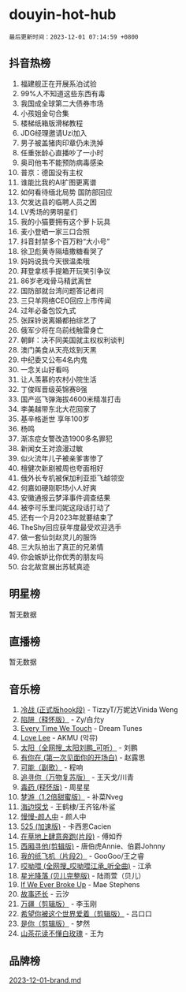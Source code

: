 # douyin-hot-hub

`最后更新时间：2023-12-01 07:14:59 +0800`

## 抖音热榜

1. 福建舰正在开展系泊试验
1. 99%人不知道这些东西有毒
1. 我国成全球第二大债券市场
1. 小孩姐金句合集
1. 楼梯纸箱版滑梯教程
1. JDG经理邀请Uzi加入
1. 男子被盖猪肉印章仍未洗掉
1. 任重张龄心直播吵了一小时
1. 奥司他韦不能预防病毒感染
1. 普京：德国没有主权
1. 谁能比我的AI扩图更离谱
1. 如何看待缅北局势 国防部回应
1. 欠发达县的临聘人员之困
1. LV秀场的男明星们
1. 我的小猫要拥有这个萝卜玩具
1. 麦小登晒一家三口合照
1. 抖音封禁多个百万粉“大小号”
1. 徐卫彪黄寺隔墙撒糖看哭了
1. 妈妈说我今天很温柔哦
1. 拜登拿核手提箱开玩笑引争议
1. 86岁老戏骨马精武离世
1. 国防部就台湾问题答记者问
1. 三只羊网络CEO回应上市传闻
1. 过年必备包饺九式
1. 张踩铃说离婚都拍综艺了
1. 俄军少将在乌前线触雷身亡
1. 朝鲜：决不同美国就主权权利谈判
1. 澳门美食从天亮炫到天黑
1. 中纪委又公布4名内鬼
1. 一念关山好看吗
1. 让人羡慕的农村小院生活
1. 丁俊晖晋级英锦赛8强
1. 国产巡飞弹海拔4600米精准打击
1. 李美越带东北大花回家了
1. 基辛格逝世 享年100岁
1. 杨鸣
1. 渐冻症女警改造1900多名罪犯
1. 新闻女王对浪漫过敏
1. 似火流年儿子被亲爹害惨了
1. 檀健次新剧被周也夸面相好
1. 俄外长专机被保加利亚拒飞越领空
1. 何嘉如硬刚职场小人好爽
1. 安徽通报云梦泽事件调查结果
1. 被李可乐里闫妮这段话打动了
1. 还有一个月2023年就要结束了
1. TheShy回应获年度最受欢迎选手
1. 做一套仙剑赵灵儿的服饰
1. 三大队拍出了真正的兄弟情
1. 你会嫉妒比你优秀的朋友吗
1. 台北故宫展出苏轼真迹

## 明星榜

暂无数据

## 直播榜

暂无数据

## 音乐榜

1. [冷战 (正式版hook段)](https://sf3-cdn-tos.douyinstatic.com/obj/tos-cn-ve-2774/oMuEoiBasWApEMVDgNiI8VAByNmwo5J0pyf8Yx) - TizzyT/万妮达Vinida Weng
1. [陷阱（释怀版）](https://sf6-cdn-tos.douyinstatic.com/obj/tos-cn-ve-2774/oE8C21LeZrzKLDFfQYgMzx4GAIHageG5IzayY7) - Zy/白允y
1. [Every Time We Touch](https://sf3-cdn-tos.douyinstatic.com/obj/tos-cn-ve-2774/ogN6lUKQeBBfEVhIOMikG1CcJjugxk1tztZyhP) - Dream Tunes
1. [Love Lee](https://sf3-cdn-tos.douyinstatic.com/obj/tos-cn-ve-2774/o05GbkJGbCBTdDnMtB0fwOYgkeZp23vrWQDQBS) - AKMU (악뮤)
1. [太阳（全网搜_太阳刘鹏_可听）](https://sf3-cdn-tos.douyinstatic.com/obj/tos-cn-ve-2774/ogWbyIQnlBFImVbeDocRdCIYtBHlbJXgfZMvgz) - 刘鹏
1. [有你在 (第一次见面你的开场白)](https://sf3-cdn-tos.douyinstatic.com/obj/tos-cn-ve-2774/oAthrQ3ClJBfI57uBoFEgNDYtNCZ0TSYQQfxQ0) - 赵露思
1. [可能（副歌）](https://sf3-cdn-tos.douyinstatic.com/obj/tos-cn-ve-2774/cde1731888894259b333569393c2fb51) - 程响
1. [追寻你（万物复苏版）](https://sf3-cdn-tos.douyinstatic.com/obj/tos-cn-ve-2774/oYeAZJsbjIDit9APmBg8u6uDUQnHmoCf3gbo74) - 王天戈/川青
1. [毒药 (释怀版)](https://sf6-cdn-tos.douyinstatic.com/obj/tos-cn-ve-2774/oYILMEAzspdZBIzy4frJNB8ZHPHWAhiwowd4Ad) - 周星星
1. [梦游（1.2倍甜蜜版）](https://sf6-cdn-tos.douyinstatic.com/obj/tos-cn-ve-2774/o4gyAUm8hwufoEABmwVIiQtHsFuGzAEEWtNMzo) - 补菜Nveg
1. [海边探戈](https://sf6-cdn-tos.douyinstatic.com/obj/tos-cn-ve-2774/os9gE0VQCGqt6VQkZDyBBYvfSDY0QFe3vVmubn) - 王鹤棣/王齐铭/朴鲨
1. [慢慢-颜人中](https://sf3-cdn-tos.douyinstatic.com/obj/tos-cn-ve-2774/ocjHNfBXdBxQNC8ZGAeoLMFTUgtBg8bkExunDC) - 颜人中
1. [525 (加速版)](https://sf6-cdn-tos.douyinstatic.com/obj/tos-cn-ve-2774/oIfKCtqfDyP8Vc9FpAPgWMyezT6LnDT1abRwGg) - 卡西恩Cacien
1. [在草地上肆意奔跑(片段)](https://sf3-cdn-tos.douyinstatic.com/obj/tos-cn-ve-2774/8831d494742f45dabdfa8adb8b817259) - 傅如乔
1. [西厢寻他(剪辑版)](https://sf6-cdn-tos.douyinstatic.com/obj/tos-cn-ve-2774/oUsAVfAQKlRNxEv5qxvIB8o5qmIWUcXbzJKJhw) - 唐伯虎Annie、伯爵Johnny
1. [我的纸飞机（片段2）](https://sf3-cdn-tos.douyinstatic.com/obj/tos-cn-ve-2774/oM2ZrKcg2CD5AeRB2gkeXOFB1IxAGJdZPazYHf) - GooGoo/王之睿
1. [哎呦喂 (全网搜_哎呦喂江承_听全曲)](https://sf3-cdn-tos.douyinstatic.com/obj/tos-cn-ve-2774/o0uEo63ECfIFdmwKF5HMzF1FCfItHEagDDeCAL) - 江承
1. [星光降落 (贝儿完整版)](https://sf3-cdn-tos.douyinstatic.com/obj/tos-cn-ve-2774/okwB9hAwyAtsFFkFBzAX1hOOfQuIoMNs0W2Mwr) - 陆雨萱（贝儿）
1. [If We Ever Broke Up](https://sf6-cdn-tos.douyinstatic.com/obj/tos-cn-ve-2774/o8onj5HDk0ImtBmO0URBfeyCDXQJMYkQ1gb8Zy) - Mae Stephens
1. [故事还长](https://sf3-cdn-tos.douyinstatic.com/obj/tos-cn-ve-2774/30a26758c8594f0ab81ac675c33ee2c5) - 云汐
1. [万疆（剪辑版）](https://sf3-cdn-tos.douyinstatic.com/obj/tos-cn-ve-2774/ooG7oVgFlDTelKCjCsTTobQvbdtj1BBQXnfZd8) - 李玉刚
1. [希望你被这个世界爱着（剪辑版）](https://sf6-cdn-tos.douyinstatic.com/obj/tos-cn-ve-2774/oo4H3BfEygN7l7bQaMBOZHCQ1eI4FqtED5skQ2) - 吕口口
1. [是你（剪辑版）](https://sf6-cdn-tos.douyinstatic.com/obj/tos-cn-ve-2774/46019dae783c4c969944217fe1cfafc4) - 梦然
1. [山茶花读不懂白玫瑰](https://sf3-cdn-tos.douyinstatic.com/obj/tos-cn-ve-2774/osfn8B7DktrRHEPJgPCfDbw7QDQEkwC16BxZg9) - 王为

## 品牌榜

[2023-12-01-brand.md](2023-12-01-brand.md)
